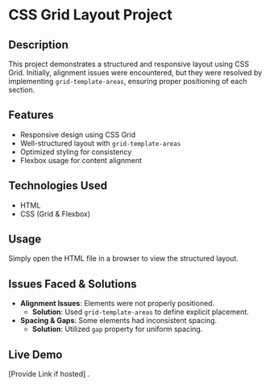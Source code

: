 # CSS Grid Layout Project

## Description
This project demonstrates a structured and responsive layout using CSS Grid. Initially, alignment issues were encountered, but they were resolved by implementing `grid-template-areas`, ensuring proper positioning of each section.

## Features
- Responsive design using CSS Grid
- Well-structured layout with `grid-template-areas`
- Optimized styling for consistency
- Flexbox usage for content alignment

## Technologies Used
- HTML
- CSS (Grid & Flexbox)

## Usage
Simply open the HTML file in a browser to view the structured layout.

## Issues Faced & Solutions
- **Alignment Issues**: Elements were not properly positioned.
  - **Solution**: Used `grid-template-areas` to define explicit placement.
- **Spacing & Gaps**: Some elements had inconsistent spacing.
  - **Solution**: Utilized `gap` property for uniform spacing.

## Live Demo
[Provide Link if hosted]
.

